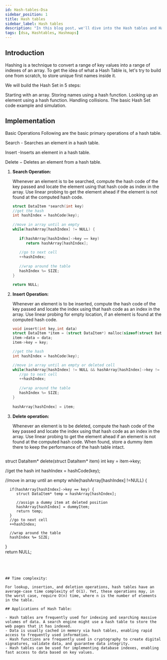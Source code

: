 ```yaml
---
id: Hash-tables-Dsa
sidebar_position: 1
title: Hash tables
sidebar_label: Hash tables
description: "In this blog post, we'll dive into the Hash tables and Hash maps , a fundamental topic in Data Structures"
tags: [dsa, Hashtables, Hashmaps]
---
```



## Introduction
Hashing is a technique to convert a range of key values into a range of indexes of an array. 
To get the idea of what a Hash Table is, let's try to build one from scratch, to store unique first names inside it.

We will build the Hash Set in 5 steps:

Starting with an array.
Storing names using a hash function.
Looking up an element using a hash function.
Handling collisions.
The basic Hash Set code example and simulation.

## Implementation

Basic Operations
Following are the basic primary operations of a hash table.

Search - Searches an element in a hash table.

Insert -Inserts an element in a hash table.

Delete − Deletes an element from a hash table.

1. **Search Operation:**

   Whenever an element is to be searched, compute the hash code of the key passed and locate the element using that hash code as index in the array. Use linear probing to get the element ahead if the element is not found at the computed hash code.

   ```cpp
   struct DataItem *search(int key) 
   //get the hash
   int hashIndex = hashCode(key);
	
   //move in array until an empty
   while(hashArray[hashIndex] != NULL) {
	
      if(hashArray[hashIndex]->key == key)
         return hashArray[hashIndex];
			
      //go to next cell
      ++hashIndex;
		
      //wrap around the table
      hashIndex %= SIZE;
   }

   return NULL;        

   ```

2. **Insert Operation:**

   Whenever an element is to be inserted, compute the hash code of the key passed and locate the index using that hash code as an index in the array. Use linear probing for empty location, if an element is found at the computed hash code.

   ```cpp
   void insert(int key,int data) 
   struct DataItem *item = (struct DataItem*) malloc(sizeof(struct DataItem));
   item->data = data;  
   item->key = key;     

   //get the hash 
   int hashIndex = hashCode(key);

   //move in array until an empty or deleted cell
   while(hashArray[hashIndex] != NULL && hashArray[hashIndex]->key != -1) {
      //go to next cell
      ++hashIndex;
		
      //wrap around the table
      hashIndex %= SIZE;
   }
	
   hashArray[hashIndex] = item;        

   ```

3. **Delete operation:**

   Whenever an element is to be deleted, compute the hash code of the key passed and locate the index using that hash code as an index in the array. Use linear probing to get the element ahead if an element is not found at the computed hash code. When found, store a dummy item there to keep the performance of the hash table intact.

   ```cpp
  struct DataItem* delete(struct DataItem* item) 
   int key = item->key;

   //get the hash 
   int hashIndex = hashCode(key);

   //move in array until an empty 
   while(hashArray[hashIndex] !=NULL) {
	
      if(hashArray[hashIndex]->key == key) {
         struct DataItem* temp = hashArray[hashIndex]; 
			
         //assign a dummy item at deleted position
         hashArray[hashIndex] = dummyItem; 
         return temp;
      } 		
      //go to next cell
      ++hashIndex;
		
      //wrap around the table
      hashIndex %= SIZE;
   }  
   return NULL;        

   ```




## Time complexity:

For lookup, insertion, and deletion operations, hash tables have an average-case time complexity of O(1). Yet, these operations may, in the worst case, require O(n) time, where n is the number of elements in the table.

## Applications of Hash Table:

- Hash tables are frequently used for indexing and searching massive volumes of data. A search engine might use a hash table to store the web pages that it has indexed.
- Data is usually cached in memory via hash tables, enabling rapid access to frequently used information. 
- Hash functions are frequently used in cryptography to create digital signatures, validate data, and guarantee data integrity.
- Hash tables can be used for implementing database indexes, enabling fast access to data based on key values. 